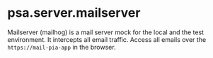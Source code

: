 # psa.server.mailserver

Mailserver (mailhog) is a mail server mock for the local and the test environment. It intercepts all email traffic.
Access all emails over the `https://mail-pia-app` in the browser.
